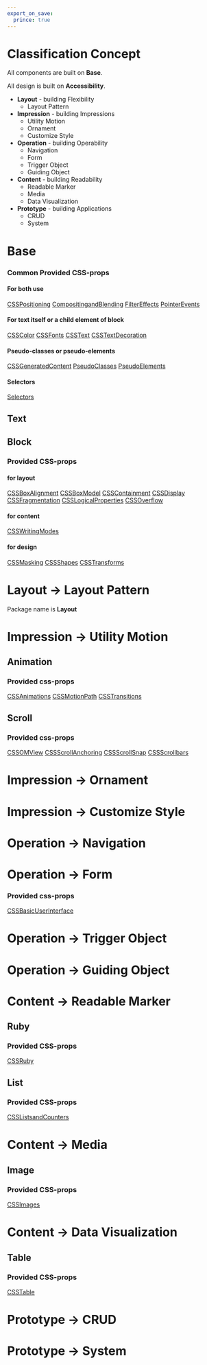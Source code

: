 ```yaml
---
export_on_save:
  prince: true
---
```


# Classification Concept

All components are built on **Base**.

All design is built on **Accessibility**.

- **Layout** - building Flexibility
  - Layout Pattern
- **Impression** - building Impressions
  - Utility Motion
  - Ornament
  - Customize Style
- **Operation** - building Operability
  - Navigation
  - Form
  - Trigger Object
  - Guiding Object
- **Content** - building Readability
  - Readable Marker
  - Media
  - Data Visualization
- **Prototype** - building Applications
  - CRUD
  - System

# Base

### Common Provided CSS-props

#### For both use

[CSSPositioning](../../core/classified-csstypes/lib/cssdata/byModule/CSSPositioning.json)
[CompositingandBlending](../../core/classified-csstypes/lib/cssdata/byModule/CompositingandBlending.json)
[FilterEffects](../../core/classified-csstypes/lib/cssdata/byModule/FilterEffects.json)
[PointerEvents](../../core/classified-csstypes/lib/cssdata/byModule/PointerEvents.json)

#### For text itself or a child element of block

[CSSColor](../../core/classified-csstypes/lib/cssdata/byModule/CSSColor.json)
[CSSFonts](../../core/classified-csstypes/lib/cssdata/byModule/CSSFonts.json)
[CSSText](../../core/classified-csstypes/lib/cssdata/byModule/CSSText.json)
[CSSTextDecoration](../../core/classified-csstypes/lib/cssdata/byModule/CSSTextDecoration.json)

#### Pseudo-classes or pseudo-elements

[CSSGeneratedContent](../../core/classified-csstypes/lib/cssdata/byModule/CSSGeneratedContent.json)
[PseudoClasses](../../core/classified-csstypes/lib/cssdata/byModule/Pseudo-classes.json)
[PseudoElements](../../core/classified-csstypes/lib/cssdata/byModule/Pseudo-elements.json)

#### Selectors

[Selectors](../../core/classified-csstypes/lib/cssdata/byModule/Selectors.json)

## Text

## Block

### Provided CSS-props

#### for layout

[CSSBoxAlignment](../../core/classified-csstypes/lib/cssdata/byModule/CSSBoxAlignment.json)
[CSSBoxModel](../../core/classified-csstypes/lib/cssdata/byModule/CSSBoxModel.json)
[CSSContainment](../../core/classified-csstypes/lib/cssdata/byModule/CSSContainment.json)
[CSSDisplay](../../core/classified-csstypes/lib/cssdata/byModule/CSSDisplay.json)
[CSSFragmentation](../../core/classified-csstypes/lib/cssdata/byModule/CSSFragmentation.json)
[CSSLogicalProperties](../../core/classified-csstypes/lib/cssdata/byModule/CSSLogicalProperties.json)
[CSSOverflow](../../core/classified-csstypes/lib/cssdata/byModule/CSSOverflow.json)

#### for content

[CSSWritingModes](../../core/classified-csstypes/lib/cssdata/byModule/CSSWritingModes.json)

#### for design

[CSSMasking](../../core/classified-csstypes/lib/cssdata/byModule/CSSMasking.json)
[CSSShapes](../../core/classified-csstypes/lib/cssdata/byModule/CSSShapes.json)
[CSSTransforms](../../core/classified-csstypes/lib/cssdata/byModule/CSSTransforms.json)

# Layout -> Layout Pattern

Package name is **Layout**

# Impression -> Utility Motion

## Animation

### Provided css-props

[CSSAnimations](../../core/classified-csstypes/lib/cssdata/byModule/CSSAnimations.json)
[CSSMotionPath](../../core/classified-csstypes/lib/cssdata/byModule/CSSMotionPath.json)
[CSSTransitions](../../core/classified-csstypes/lib/cssdata/byModule/CSSTransitions.json)

## Scroll

### Provided css-props

[CSSOMView](../../core/classified-csstypes/lib/cssdata/byModule/CSSOMView.json)
[CSSScrollAnchoring](../../core/classified-csstypes/lib/cssdata/byModule/CSSScrollAnchoring.json)
[CSSScrollSnap](../../core/classified-csstypes/lib/cssdata/byModule/CSSScrollSnap.json)
[CSSScrollbars](../../core/classified-csstypes/lib/cssdata/byModule/CSSScrollbars.json)

# Impression -> Ornament

# Impression -> Customize Style

# Operation -> Navigation

# Operation -> Form

### Provided css-props

[CSSBasicUserInterface](../../core/classified-csstypes/lib/cssdata/byModule/CSSBasicUserInterface.json)

# Operation -> Trigger Object

# Operation -> Guiding Object

# Content -> Readable Marker

## Ruby

### Provided CSS-props

[CSSRuby](../../core/classified-csstypes/lib/cssdata/byModule/CSSRuby.json)

## List

### Provided CSS-props

[CSSListsandCounters](../../core/classified-csstypes/lib/cssdata/byModule/CSSListsandCounters.json)

# Content -> Media

## Image

### Provided CSS-props

[CSSImages](../../core/classified-csstypes/lib/cssdata/byModule/CSSImages.json)

# Content -> Data Visualization

## Table

### Provided CSS-props

[CSSTable](../../core/classified-csstypes/lib/cssdata/byModule/CSSTable.json)

# Prototype -> CRUD

# Prototype -> System
